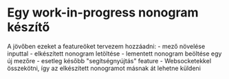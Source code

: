 # Egy work-in-progress nonogram készítő

A jövőben ezeket a featureöket tervezem hozzáadni:
	-	mező növelése inputtal
	-	elkészített nonogram letöltése
	-	lementett nonogram beöltése egy új mezőre
	-	esetleg később "segítségnyújtás" feature
	-	Websocketekkel összekötni, így az elkészített nonogramot másnak át lehetne küldeni